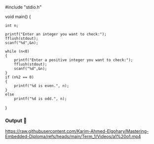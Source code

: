 #include "stdio.h"

void main()
{

	int n;

	printf("Enter an integer you want to check:");
	fflush(stdout);
	scanf("%d",&n);

	while (n<0)
	{
		printf("Enter a positive integer you want to check:");
		fflush(stdout);
		scanf("%d",&n);
	}
	if (n%2 == 0)
	{
		printf("%d is even.", n);
	}
	else
		printf("%d is odd.", n);


}

### Output 🎥
https://raw.githubusercontent.com/Karim-Ahmed-Elgohary/Mastering-Embedded-Diploma/refs/heads/main/Term_1/Videos/a1%20o1.mp4










